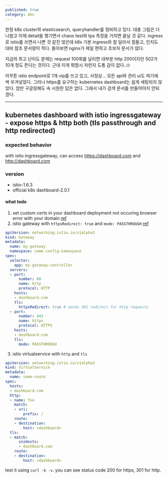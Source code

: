 ```yaml
---
published: true
category: dev
---
```

한창 k8s cluster와 elasticsearch, queryhandler를 정비하고 있다.
대충 그림은 다 나왔고 이제 detail을 챙기면서 chaos test와 tps 측정을 거치면 끝날 것 같다.
ingress로 istio를 쓰면서 나쁜 것 같진 않은데 k8s 기본 ingress와 참 달라서 힘들고, 인지도 대비 참조 문서량이 적다. 돌아보면 nginx가 제일 편하고 초보자 문서가 많다.

지금의 최고 난이도 문제는 request 100회를 날리면 대부분 http 200이지만 502가 10개 정도 뜬다는 것이다.
근데 이게 뭐땀시 저런지 도통 감이 없다..🙄

아무튼 istio endpoint로 1개 vip를 쓰고 있고, 사정상... 모든 api와 관리 ui도 여기에 싹 우겨넣었다. 
그러나 https를 요구하는 kubernetes dashboard는 쉽게 세팅되지 않았다. 암만 구글링해도 속 시원한 답은 없다. 그래서 내가 검색 문서를 만들어야지 안되겠다.

---

## kubernetes dashboard with istio ingressgateway - expose https & http both (tls passthrough and http redirected)

### expected behavior

with istio ingressgateway, can access https://dashboard.com and http://dashboard.com

### version
* istio-1.6.3
* official k8s dashboard-2.0.1

#### what todo

1. set custom certs in your dashboard deployment not occuring browser error with your domain [ref](https://github.com/kubernetes/dashboard/blob/v2.0.1/docs/user/certificate-management.md)
2. istio gateway with `httpsRedirect: true` and `mode: PASSTHROUGH` [ref](https://istio.io/latest/docs/reference/config/networking/gateway/)

  ```yaml
  apiVersion: networking.istio.io/v1alpha3
  kind: Gateway
  metadata:
    name: my-gateway
    namespace: some-config-namespace
  spec:
    selector:
      app: my-gateway-controller
    servers:
    - port:
        number: 80
        name: http
        protocol: HTTP
      hosts:
      - dashboard.com
      tls:
        httpsRedirect: true # sends 301 redirect for http requests
    - port:
        number: 443
        name: https
        protocol: HTTPS
      hosts:
      - dashboard.com
      tls:
        mode: PASSTHROUGH
  ```

3. istio virtualservice with `http` and `tls`

  ```yaml
  apiVersion: networking.istio.io/v1alpha3
  kind: VirtualService
  metadata:
    name: some-route
  spec:
    hosts:
    - dashboard.com
    http:
    - name: foo
      match:
      - uri:
          prefix: /
      route:
      - destination:
          host: <dashboard>
    tls:
    - match:
        sniHosts:
        - dashboard.com
      route:
      - destination:
          host: <dashboard>
  ```


test it using `curl -k -v`. you can see status code 200 for https, 301 for http.
